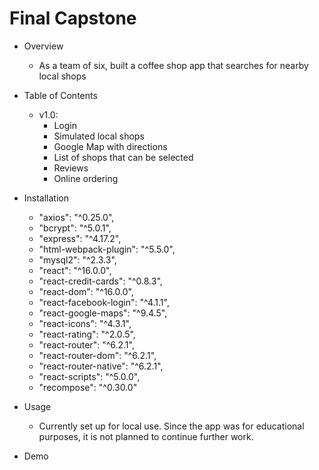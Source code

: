 # Final Capstone
- Overview
  - As a team of six, built a coffee shop app that searches for nearby local shops
  
- Table of Contents
  - v1.0:
    * Login
    * Simulated local shops
    * Google Map with directions
    * List of shops that can be selected
    * Reviews
    * Online ordering
  
- Installation
    * "axios": "^0.25.0",
    * "bcrypt": "^5.0.1",
    * "express": "^4.17.2",
    * "html-webpack-plugin": "^5.5.0",
    * "mysql2": "^2.3.3",
    * "react": "^16.0.0",
    * "react-credit-cards": "^0.8.3",
    * "react-dom": "^16.0.0",
    * "react-facebook-login": "^4.1.1",
    * "react-google-maps": "^9.4.5",
    * "react-icons": "^4.3.1",
    * "react-rating": "^2.0.5",
    * "react-router": "^6.2.1",
    * "react-router-dom": "^6.2.1",
    * "react-router-native": "^6.2.1",
    * "react-scripts": "^5.0.0",
    * "recompose": "^0.30.0"
- Usage
  - Currently set up for local use. Since the app was for educational purposes, it is not planned to continue further work.
  
- Demo
  
